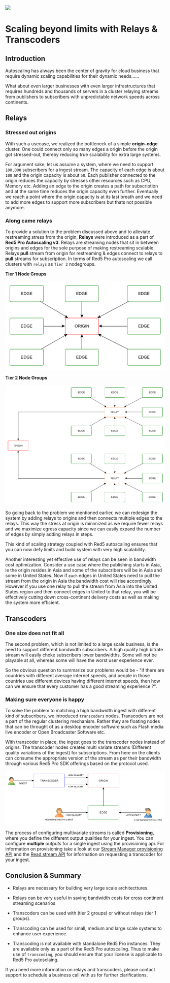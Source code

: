 ![](/asset/tmp/red5pro_logo.svg)

# Scaling beyond limits with Relays & Transcoders

## Introduction

Autoscaling has always been the center of gravity for cloud business that require dynamic scaling capabilities for their dynamic needs......

What about even larger businesses with even larger infrastructures that requires hundreds and thousands of servers in a cluster relaying streams from publishers to subscribers with unpredictable network speeds across continents.

## Relays

### Stressed out origins

With such a usecase, we realized the bottleneck of a simple **origin-edge** cluster. One could connect only so many edges a origin before the origin got stressed-out, thereby reducing true scalability for extra large systems. 

For argument sake, let us assume a system, where  we need to support `100,000` subscribers for a ingest stream. The capacity of each edge is about `100` and the origin capacity is about `50`. Each publisher connected to the origin reduces the capacity by stresses other resources such as CPU, Memory etc. Adding an edge to the origin creates a path for subscription and at the same time reduces the origin capacity even further. Eventually we reach a point where the origin capacity is at its last breath and we need to add more edges to support more subscribers but thats not possible anymore.

### Along came relays

To provide a solution to the problem discussed above and to alleviate restreaming stress from the origin, **Relays** were introduced as a part of **Red5 Pro Autoscaling v3**. Relays are streaming nodes that sit in between origins and edges for the sole purpose of making restreaming scalable. Relays **pull** stream from origin for restreaming  & edges connect to relays to **pull** streams for subscription. In terms of Red5 Pro autoscaling we call clusters with `relays` as `Tier 2` nodegroups.

**Tier 1 Node Groups**

![Tier 1 NodeGroups](images/tier-1-cluster.png)

**Tier 2 Node Groups**

![Tier 2 NodeGroups](images/tier-2-cluster.png)

So going back to the problem we mentioned earlier, we can redesign the system by adding relays to origins and then connects multiple edges to the relays. This way the stress at origin is minimized as we require fewer relays and we maximize egress capacity since we can easily expand the number of edges by simply adding relays in steps.

This kind of scaling strategy coupled with Red5 autoscaling ensures that you can now defy limits and build system with very high scalability.

Another interesting yet effective use of relays can be seen in bandwidth cost optimization. Consider a use case where the publishing starts in Asia, ie the origin resides in Asia and some of the subscribers will be in Asia and some in United States. Now if `each` edges in United States need to pull the stream from the origin in Asia the bandwidth cost will rise accordingly. However if you use one relay to pull the stream from Asia into the United States region and then connect edges in United to that relay, you will be effectively cutting down cross-continent delivery costs as well as making the system more efficient.

## Transcoders
    
### One size does not fit all

The second problem, which is not limited to a large scale business, is the need to support different bandwidth subscribers. A high quality high bitrate stream will easily choke subscribers lower bandwidths. Some will not be playable at all, whereas some will have the worst user experience ever.

So the obvious question to summarize our problems would be - "if there are countries with different average internet speeds, and people in those countries use different devices having different internet speeds, then how can we ensure that every customer has a good streaming experience ?".

### Making sure everyone is happy

To solve the problem to matching a  high bandwidth ingest with different kind of subscribers, we introduced `transcoders` nodes. Transcoders are not a part of the regular clustering mechanism. Rather they are floating nodes that can be throught of as a desktop encoder software such as Flash media live encoder or Open Broadcaster Software etc.

With transcoder in place, the ingest goes to the transcoder nodes instead of origins. The transcoder nodes creates multi variate streams (Different quality variations of the ingest) for subscriptions. From here on the clients can consume the appropriate version of the stream as per their bandwidth through various Red5 Pro SDK offerings based on the protocol used.

![Simple 2 quality transcoding](images/basic-2-quality-transcoding.png)

The process of configuring multivariate streams is called **Provisioning**, where you define the different output qualities for your ingest. You can configure **multiple** outputs for a single ingest using the provisioning api. For information on provisioning take a look at our [Stream Manager provisioning API](https://www.red5pro.com/docs/autoscale/smapi-streamprovision) and the [Read stream API](https://www.red5pro.com/docs/autoscale/smapi-streams#read-stream) for information on requesting a transcoder for your ingest.

## Conclusion & Summary

* Relays are necessary for building very large scale architecttures.

* Relays can be very useful in saving bandwidth costs for cross continent streaming scenarios

* Transcoders can be used with (tier 2 groups) or without relays (tier 1 groups).

* Transcoding can be used for small, medium and large scale systems to enhance user experience.

* Transcoding is not available with standalone Red5 Pro instances. They are available only as a part of the Red5 Pro autoscaling. Thus to make use of `transcoding`, you should ensure that your license is applicable to Red5 Pro autosclaing.

If you need more information on relays and transcoders, please contact support to schedule a business call with us for further clarifications.
